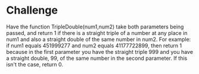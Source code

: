 # Challenge
Have the function TripleDouble(num1,num2) take both parameters being passed, and return 1 if there is a straight triple of a number at any place in num1 and also a straight double of the same number in num2. For example: if num1 equals 451999277 and num2 equals 41177722899, then return 1 because in the first parameter you have the straight triple 999 and you have a straight double, 99, of the same number in the second parameter. If this isn't the case, return 0. 
